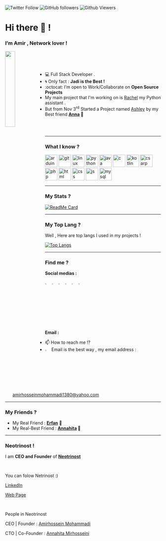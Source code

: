 <p>
<img alt="Twitter Follow" src="https://img.shields.io/twitter/follow/GNU_Amir?label=Twitter&style=flat-square">
<img alt="GitHub followers" src="https://img.shields.io/github/followers/BlackIQ?style=flat-square&color=lightgrey">
<img alt="Github Viewers" src="https://komarev.com/ghpvc/?username=BlackIQ&style=flat-square&color=lightgrey">
</p>

<h1>Hi there 👋 !</h1>
<h3>I’m Amir , Network lover !</h3>

<img align="left" src="https://github.com/BlackIQ/BlackIQ/blob/main/Dev.jpg" width="25%"/>

<br>
<br>
<br>

- 💻 Full Stack Developer .
- :cyclone: Only fact : **Jadi is the Best !**
- :octocat: I’m open to Work/Collaborate on **Open Source Projects**
- My main project that I'm working on is <a href="https://github.com/BlackIQ/Rachel">Rachel</a> my Python assistant .
- But from Nov 3<sup>rd</sup> Started a Project named <a href="https://github.com/BlackIQ/Ashley">Ashley</a> by my Best friend <b><a href="https://github.com/Annahita2004">Anna</a> 💖</b>

<br>
<br>

<hr>

### What I know ?
<p align="left">
<img src="https://img.icons8.com/color/48/000000/arduino.png" alt="arduino" width="40" height="40"/>
<img src="https://img.icons8.com/color/48/000000/git.png" alt="git" width="40" height="40"/>
<img src="https://img.icons8.com/color/48/000000/linux.png" alt="linux" width="40" height="40"/>
<img src="https://img.icons8.com/color/48/000000/python.png" alt="python" width="40" height="40"/>
<img src="https://img.icons8.com/color/48/000000/java.png" alt="java" width="40" height="40"/>
<img src="https://img.icons8.com/color/48/000000/c.png" alt="c" width="40" height="40"/>
<img src="https://img.icons8.com/color/48/000000/kotlin.png" alt="kotlin" width="40" height="40"/>
<img src="https://img.icons8.com/color/48/000000/cs.png" alt="csarp" width="40" height="40"/>
<img src="https://img.icons8.com/color/48/000000/php.png" alt="php" width="40" height="40"/>
<img src="https://img.icons8.com/color/48/000000/html.png" alt="html" width="40" height="40"/>
<img src="https://img.icons8.com/color/48/000000/css.png" alt="css" width="40" height="40"/>
<img src="https://img.icons8.com/color/48/000000/js.png" alt="js" width="40" height="40"/>
<img src="https://img.icons8.com/color/48/000000/mysql.png" alt="mysql" width="40" height="40"/>
</p>

<hr>

### My Stats ?
[![ReadMe Card](https://github-readme-stats.vercel.app/api?username=BlackIQ&show_icons=true)](https://github.com/BlackIQ)

<hr>

### My Top Lang ?

<p>Well , Here are top langs I used in my projects !</p>

[![Top Langs](https://github-readme-stats.vercel.app/api/top-langs/?username=BlackIQ&layout=compact)](https://github.com/BlackIQ)

<hr>

### Find me ?
<p><b>Social medias :</b></p>

[<img src="https://img.icons8.com/color/48/000000/twitter.png" width="3.5%"/>](https://twitter.com/GNU_Amir)
[<img src="https://img.icons8.com/color/48/000000/linkedin.png" width="3.5%"/>](https://linkedin.com/in/amirhosseinmohammadi)
[<img src="https://img.icons8.com/color/48/000000/facebook.png" width="3.5%"/>](https://facebook.com/LeonardoLarson)
[<img src="https://img.icons8.com/color/48/000000/instagram.png" width="3.5%"/>](https://instagram.com/leonarndo_l_larson)
[<img src="https://img.icons8.com/color/48/000000/medium.png" width="3.5%"/>](https://medium.com/@GNU_Amir)
[<img src="https://cdn.jsdelivr.net/npm/simple-icons@3.0.1/icons/geeksforgeeks.svg" width="3.5%"/>](https://geeksforgeeks.org)

<p><b>Email :</b></p>

- 📫 How to reach me !?
- [<img src="https://img.icons8.com/color/48/000000/yahoo.png" width="3.5%"/>](amirhosseinmohammadi1380@yahoo.com) Email is the best way , my email address : amirhosseinmohammadi1380@yahoo.com

<hr>

### My Friends ?
<ul>
    <li>My Real Friend : <b><a href="https://github.com/erfansaberi">Erfan</a></b> 🌟</li>
    <li>My Real-Best Friend : <b><a href="https://github.com/Annahita2004">Annahita</a> 💖</b></li>
</ul>

<hr>

### Neotrinost !
<p>I am <b>CEO and Founder</b> of <b><a href="https://github.com/Neotrinost">Neotrinost</a></b></p>
<br>
<p>You can folow Netrinost :)</p>
<p><a href="https://linkedin.com/company/neotrinost">LinkedIn</a></p>
<p><a href="https://neotrinost.ir">Web Page</a></p>
<br>
<p>People in Neotrinost</p>
<p>CEO | Founder : <a href="https://github.com/BlackIQ">Amirhossein Mohammadi</a></p>
<p>CTO | Co-Founder : <a href="https://github.com/Annahita2004">Annahita Mirhosseini</a></p>
